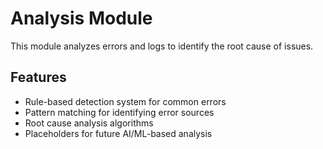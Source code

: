 # Analysis Module

This module analyzes errors and logs to identify the root cause of issues.

## Features

- Rule-based detection system for common errors
- Pattern matching for identifying error sources
- Root cause analysis algorithms
- Placeholders for future AI/ML-based analysis